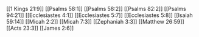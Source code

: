 [[1 Kings 21:9]]
[[Psalms 58:1]]
[[Psalms 58:2]]
[[Psalms 82:2]]
[[Psalms 94:21]]
[[Ecclesiastes 4:1]]
[[Ecclesiastes 5:7]]
[[Ecclesiastes 5:8]]
[[Isaiah 59:14]]
[[Micah 2:2]]
[[Micah 7:3]]
[[Zephaniah 3:3]]
[[Matthew 26:59]]
[[Acts 23:3]]
[[James 2:6]]
